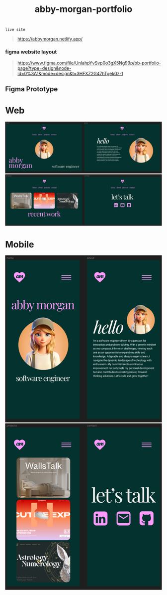 <h1 align='center'>
abby-morgan-portfolio
</h1>

#

`live site`

> https://abbymorgan.netlify.app/

### figma website layout

> https://www.figma.com/file/UnIahpYvSvp0o3gX5Ng99p/bb-portfolio-page?type=design&node-id=0%3A1&mode=design&t=3HFXZ2G47hTgek0z-1

## Figma Prototype

# Web

![Alt text](assets/figma1.png)
![Alt text](assets/figma2.png)

# Mobile

![Alt text](assets/mobile1.png)
![Alt text](assets/mobile2.png)
